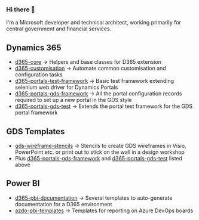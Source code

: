 ### Hi there 👋

I'm a Microsoft developer and technical architect, working primarily for central government and financial services.

## Dynamics 365

- [d365-core](https://github.com/Cloud-Awesome/d365-core) -> Helpers and base classes for D365 extension
- [d365-customisation](https://github.com/Cloud-Awesome/d365-customisation) -> Automate common customisation and configuration tasks
- [d365-portals-test-framework](https://github.com/Cloud-Awesome/d365-portals-test-framework) -> Basic test framework extending selenium web driver for Dynamics Portals
- [d365-portals-gds-framework](https://github.com/Cloud-Awesome/d365-portals-gds) -> All the portal configuration records required to set up a new portal in the GDS style
- [d365-portals-gds-test](https://github.com/Cloud-Awesome/d365-portals-gds-test) -> Extends the portal test framework for the GDS portal framework

## GDS Templates

- [gds-wireframe-stencils](https://github.com/Cloud-Awesome/gds-wireframe-stencils) -> Stencils to create GDS wireframes in Visio, PowerPoint etc. or print out to stick on the wall in a design workshop
- Plus [d365-portals-gds-framework](https://github.com/Cloud-Awesome/d365-portals-gds-framework) and [d365-portals-gds-test](https://github.com/Cloud-Awesome/d365-portals-gds-test) listed above

## Power BI

- [d365-pbi-documentation](https://github.com/Cloud-Awesome/d365-pbi-documentation) -> Several templates to auto-generate documentation for a D365 environment 
- [azdo-pbi-templates]() -> Templates for reporting on Azure DevOps boards
